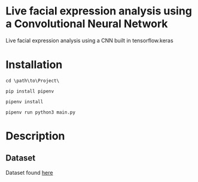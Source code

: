 # Live facial expression analysis using a Convolutional Neural Network
Live facial expression analysis using a CNN built in tensorflow.keras

# Installation
`cd \path\to\Project\`

`pip install pipenv`

`pipenv install`

`pipenv run python3 main.py`


# Description

## Dataset
Dataset found [here](https://www.kaggle.com/c/challenges-in-representation-learning-facial-expression-recognition-challenge/data)
